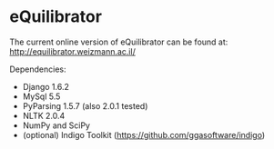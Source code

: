 eQuilibrator
============

The current online version of eQuilibrator can be found at:
http://equilibrator.weizmann.ac.il/

Dependencies:
- Django 1.6.2
- MySql 5.5
- PyParsing 1.5.7 (also 2.0.1 tested)
- NLTK 2.0.4
- NumPy and SciPy
- (optional) Indigo Toolkit (https://github.com/ggasoftware/indigo)

